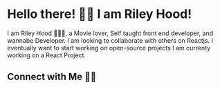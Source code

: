 

# Hello there! 👋🏻 I am Riley Hood! 

I am Riley Hood 🙋🏻‍♂️, a Movie lover, Self taught front end developer, and wannabe Developer.
I am looking to collaborate with others on Reactjs.
I eventually want to start working on open-source projects
I am currenty working on a React Project.

## Connect with Me 🤝🏻


